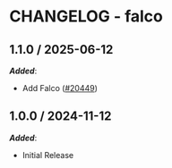 # CHANGELOG - falco

<!-- towncrier release notes start -->

## 1.1.0 / 2025-06-12

***Added***:

* Add Falco ([#20449](https://github.com/DataDog/integrations-core/pull/20449))

## 1.0.0 / 2024-11-12

***Added***:

* Initial Release
